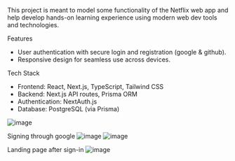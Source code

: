 This project is meant to model some functionality of the Netflix web app and help develop hands-on learning experience using modern web dev tools and technologies.

Features
* User authentication with secure login and registration (google & github).
* Responsive design for seamless use across devices.

Tech Stack
* Frontend: React, Next.js, TypeScript, Tailwind CSS
* Backend: Next.js API routes, Prisma ORM
* Authentication: NextAuth.js
* Database: PostgreSQL (via Prisma)

![image](https://github.com/user-attachments/assets/5ee1d031-32da-4daf-884b-2a55dde2adbc)

Signing through google
![image](https://github.com/user-attachments/assets/3d2cbab6-2e35-42df-8537-8dcc310f391b)
![image](https://github.com/user-attachments/assets/a1999a31-0b8b-4d6d-b9da-39393ea47a9c)


Landing page after sign-in
![image](https://github.com/user-attachments/assets/9ba20475-5771-4fb9-89b6-9046b0564ec0)
